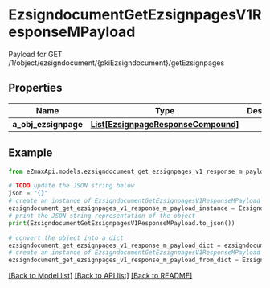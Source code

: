# EzsigndocumentGetEzsignpagesV1ResponseMPayload

Payload for GET /1/object/ezsigndocument/{pkiEzsigndocument}/getEzsignpages

## Properties

Name | Type | Description | Notes
------------ | ------------- | ------------- | -------------
**a_obj_ezsignpage** | [**List[EzsignpageResponseCompound]**](EzsignpageResponse.md) |  | 

## Example

```python
from eZmaxApi.models.ezsigndocument_get_ezsignpages_v1_response_m_payload import EzsigndocumentGetEzsignpagesV1ResponseMPayload

# TODO update the JSON string below
json = "{}"
# create an instance of EzsigndocumentGetEzsignpagesV1ResponseMPayload from a JSON string
ezsigndocument_get_ezsignpages_v1_response_m_payload_instance = EzsigndocumentGetEzsignpagesV1ResponseMPayload.from_json(json)
# print the JSON string representation of the object
print(EzsigndocumentGetEzsignpagesV1ResponseMPayload.to_json())

# convert the object into a dict
ezsigndocument_get_ezsignpages_v1_response_m_payload_dict = ezsigndocument_get_ezsignpages_v1_response_m_payload_instance.to_dict()
# create an instance of EzsigndocumentGetEzsignpagesV1ResponseMPayload from a dict
ezsigndocument_get_ezsignpages_v1_response_m_payload_from_dict = EzsigndocumentGetEzsignpagesV1ResponseMPayload.from_dict(ezsigndocument_get_ezsignpages_v1_response_m_payload_dict)
```
[[Back to Model list]](../README.md#documentation-for-models) [[Back to API list]](../README.md#documentation-for-api-endpoints) [[Back to README]](../README.md)


